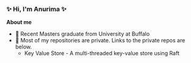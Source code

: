 ### ✨ Hi, I'm Anurima ✨

**About me**

- 💼 Recent Masters graduate from University at Buffalo
- 💬 Most of my repositories are private. Links to the private repos are below.
  - Key Value Store - A multi-threaded key-value store using Raft


<!--
**AnurimaVaishnavi/AnurimaVaishnavi** is a ✨ _special_ ✨ repository because its `README.md` (this file) appears on your GitHub profile.



